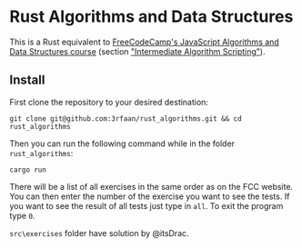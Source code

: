 # Rust Algorithms and Data Structures

This is a Rust equivalent to [FreeCodeCamp's JavaScript Algorithms and Data Structures course](https://www.freecodecamp.org/learn/javascript-algorithms-and-data-structures/) (section ["Intermediate Algorithm Scripting"](https://www.freecodecamp.org/learn/javascript-algorithms-and-data-structures/#intermediate-algorithm-scripting)).

## Install

First clone the repository to your desired destination:

```
git clone git@github.com:3rfaan/rust_algorithms.git && cd rust_algorithms
```

Then you can run the following command while in the folder `rust_algorithms`:

```
cargo run
```

There will be a list of all exercises in the same order as on the FCC website. You can then enter the number of the exercise you want to see the tests. If you want to see the result of all tests just type in `all`. To exit the program type `0`.

`src\exercises` folder have solution by @itsDrac.
